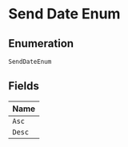 
# Send Date Enum

## Enumeration

`SendDateEnum`

## Fields

| Name |
|  --- |
| `Asc` |
| `Desc` |

